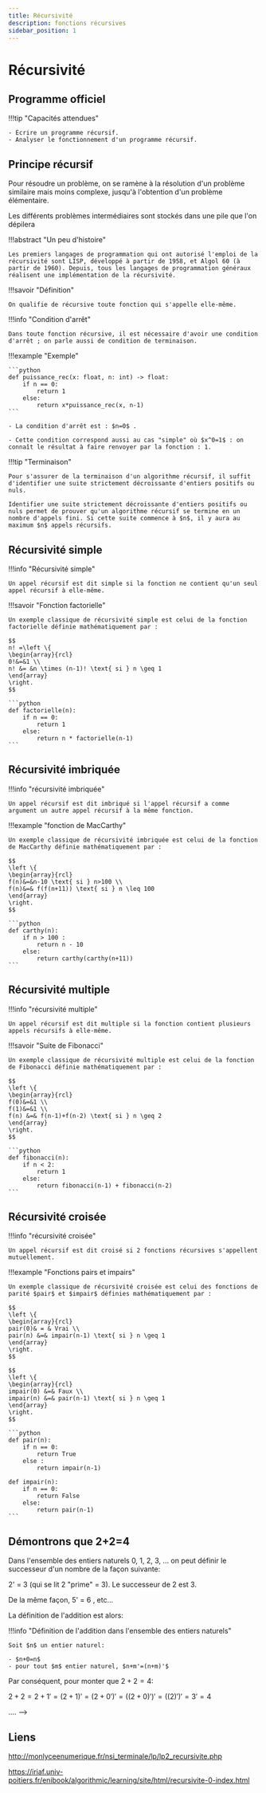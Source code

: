 ```yaml
---
title: Récursivité
description: fonctions récursives
sidebar_position: 1
---
```


# Récursivité

## Programme officiel

!!!tip "Capacités attendues"

    - Écrire un programme récursif.
    - Analyser le fonctionnement d'un programme récursif.

## Principe récursif

Pour résoudre un problème, on se ramène à la résolution d'un problème similaire mais moins complexe, jusqu'à l'obtention d'un problème élémentaire.

Les différents problèmes intermédiaires sont stockés dans une pile que l'on dépilera

!!!abstract "Un peu d'histoire"

    Les premiers langages de programmation qui ont autorisé l'emploi de la récursivité sont LISP, développé à partir de 1958, et Algol 60 (à partir de 1960). Depuis, tous les langages de programmation généraux réalisent une implémentation de la récursivité.

!!!savoir "Définition"

    On qualifie de récursive toute fonction qui s'appelle elle-même.

!!!info "Condition d'arrêt"

    Dans toute fonction récursive, il est nécessaire d'avoir une condition d'arrêt ; on parle aussi de condition de terminaison.

!!!example "Exemple"

    ```python
    def puissance_rec(x: float, n: int) -> float:
        if n == 0:
            return 1
        else:
            return x*puissance_rec(x, n-1)
    ```

    - La condition d'arrêt est : $n=0$ .

    - Cette condition correspond aussi au cas "simple" où $x^0=1$ : on connaît le résultat à faire renvoyer par la fonction : 1.

!!!tip "Terminaison"

    Pour s'assurer de la terminaison d'un algorithme récursif, il suffit d'identifier une suite strictement décroissante d'entiers positifs ou nuls.

    Identifier une suite strictement décroissante d'entiers positifs ou nuls permet de prouver qu'un algorithme récursif se termine en un nombre d'appels fini. Si cette suite commence à $n$, il y aura au maximum $n$ appels récursifs.

## Récursivité simple

!!!info "Récursivité simple"

    Un appel récursif est dit simple si la fonction ne contient qu'un seul appel récursif à elle-même.

!!!savoir "Fonction factorielle"

    Un exemple classique de récursivité simple est celui de la fonction factorielle définie mathématiquement par :

    $$
    n! =\left \{
    \begin{array}{rcl}
    0!&=&1 \\
    n! &= &n \times (n-1)! \text{ si } n \geq 1
    \end{array}
    \right.
    $$

    ```python
    def factorielle(n):
        if n == 0:
            return 1
        else:
            return n * factorielle(n-1)
    ```

## Récursivité imbriquée

!!!info "récursivité imbriquée"

    Un appel récursif est dit imbriqué si l'appel récursif a comme argument un autre appel récursif à la même fonction.

!!!example "fonction de MacCarthy"

    Un exemple classique de récursivité imbriquée est celui de la fonction de MacCarthy définie mathématiquement par :

    $$
    \left \{
    \begin{array}{rcl}
    f(n)&=&n-10 \text{ si } n>100 \\
    f(n)&=& f(f(n+11)) \text{ si } n \leq 100
    \end{array}
    \right.
    $$

    ```python
    def carthy(n):
        if n > 100 :
            return n - 10
        else:
            return carthy(carthy(n+11))
    ```

## Récursivité multiple

!!!info "récursivité multiple"

    Un appel récursif est dit multiple si la fonction contient plusieurs appels récursifs à elle-même.

!!!savoir "Suite de Fibonacci"

    Un exemple classique de récursivité multiple est celui de la fonction de Fibonacci définie mathématiquement par :

    $$
    \left \{
    \begin{array}{rcl}
    f(0)&=&1 \\
    f(1)&=&1 \\
    f(n) &=& f(n-1)+f(n-2) \text{ si } n \geq 2
    \end{array}
    \right.
    $$

    ```python
    def fibonacci(n):
        if n < 2:
            return 1
        else:
            return fibonacci(n-1) + fibonacci(n-2)
    ```

## Récursivité croisée

!!!info "récursivité croisée"

    Un appel récursif est dit croisé si 2 fonctions récursives s'appellent mutuellement.

!!!example "Fonctions pairs et impairs"

    Un exemple classique de récursivité croisée est celui des fonctions de parité $pair$ et $impair$ définies mathématiquement par :

    $$
    \left \{
    \begin{array}{rcl}
    pair(0)& = & Vrai \\
    pair(n) &=& impair(n-1) \text{ si } n \geq 1
    \end{array}
    \right.
    $$

    $$
    \left \{
    \begin{array}{rcl}
    impair(0) &=& Faux \\
    impair(n) &=& pair(n-1) \text{ si } n \geq 1
    \end{array}
    \right.
    $$

    ```python
    def pair(n):
        if n == 0:
            return True
        else :
            return impair(n-1)

    def impair(n):
        if n == 0:
            return False
        else:
            return pair(n-1)
    ```

## Démontrons que 2+2=4

Dans l'ensemble des entiers naturels 0, 1, 2, 3, ... on peut définir le successeur d'un nombre de la façon suivante:

2' = 3 (qui se lit 2 "prime" = 3). Le successeur de 2 est 3.

De la même façon, 5' = 6 , etc...

La définition de l'addition est alors:

!!!info "Définition de l'addition dans l'ensemble des entiers naturels"

    Soit $n$ un entier naturel:

    - $n+0=n$
    - pour tout $m$ entier naturel, $n+m'=(n+m)'$

Par conséquent, pour monter que $2+2=4$:

$2+2 = 2+1' = (2+1)' = (2+0')' = ((2+0)')' = ((2)')'=3'=4$

.... -->

## Liens

http://monlyceenumerique.fr/nsi_terminale/lp/lp2_recursivite.php

https://iriaf.univ-poitiers.fr/enibook/algorithmic/learning/site/html/recursivite-0-index.html
